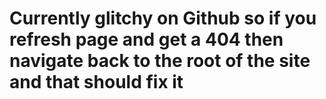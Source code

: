 # Currently glitchy on Github so if you refresh page and get a 404 then navigate back to the root of the site and that should fix it
